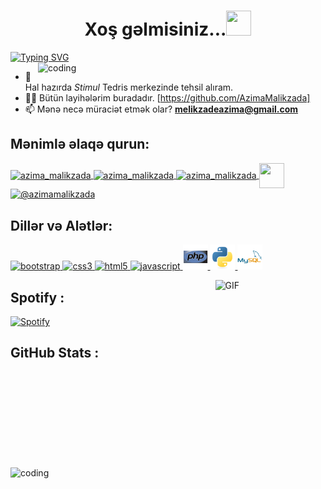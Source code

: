 <div align="center">
<h1 display="inline-block">Xoş gəlmisiniz...<img height = 40px width = 40px src = "https://raw.githubusercontent.com/MartinHeinz/MartinHeinz/master/wave.gif"></h1>
</div>
<a href="https://git.io/typing-svg"><img src="https://readme-typing-svg.herokuapp.com?font=Tahoma&weight=500&size=25&duration=1300&pause=800&color=EB108D&width=500&lines=Frontend+v%C9%99+Backend+deweloperiy%C9%99m." alt="Typing SVG" /></a>
<img align="right" alt="coding" width="460" src="https://mir-s3-cdn-cf.behance.net/project_modules/disp/601014116770475.6068beff4640a.gif">

- 🌹 Hal hazırda *Stimul* Tedris merkezinde tehsil alıram.
- 👨‍💻 Bütün layihələrim buradadır.   [https://github.com/AzimaMalikzada]
- 📫 Mənə necə müraciət etmək olar?  **melikzadeazima@gmail.com**
 
<h2 align="left"> Mənimlə əlaqə qurun: </h2>
<p align="left"><a href="https://discord.com/channels/@me" target="blank"> <img align="center" src="https://assets-global.website-files.com/6257adef93867e50d84d30e2/625e5fcef7ab80b8c1fe559e_Discord-Logo-Color.png" alt="azima_malikzada" height="35" width="35"> </a> <a href="https://www.instagram.com/azima_malikzada/" target="blank"> <img align="center" src="https://raw.githubusercontent.com/rahuldkjain/github-profile-readme-generator/master/src/images/icons/Social/instagram.svg" alt="azima_malikzada" height="30" width="40"> </a> <a href="https://www.linkedin.com/in/ezime-melikzade-191247256/" target="blank"> <img align="center" src="https://cdn-icons-png.flaticon.com/512/733/733561.png?w=360" alt="azima_malikzada" height="30" width="30"> </a> <a href="https://twitter.com/MalikzadaAzima" target="blank"> <img align="center" src="https://www.freepnglogos.com/uploads/twitter-logo-png/twitter-logo-vector-png-clipart-1.png" height="40" width="40"></a><a href="https://codepen.io/Malikzada" target="blank"><img align="center" src="https://www.svgrepo.com/show/332024/codepen-square.svg" alt="@azimamalikzada" height="45" width="45"></a></p>
<h2 align="left"> Dillər və Alətlər: </h2>
<p align="left"> <a href="https://getbootstrap.com" target="_blank" rel="noreferrer"><img src="https://upload.wikimedia.org/wikipedia/commons/thumb/b/b2/Bootstrap_logo.svg/512px-Bootstrap_logo.svg.png" alt="bootstrap" width="40" height="40"/> </a>  <a href="https://www.w3schools.com/html/" target="_blank" rel="noreferrer"> <img src="https://cdn-icons-png.flaticon.com/512/732/732212.png?w=360" alt="css3" width="40" height="40"/> </a>  <a href="https://www.w3schools.com/css/"" target="_blank" rel="noreferrer"> <img src="https://upload.wikimedia.org/wikipedia/commons/thumb/6/62/CSS3_logo.svg/800px-CSS3_logo.svg.png" alt="html5" width="40" height="40"/> </a>  <a href="https://developer.mozilla.org/en-US/docs/Web/JavaScript" target="_blank" rel="noreferrer"> <img src="https://p1.hiclipart.com/preview/951/574/485/react-logo-javascript-redux-vuejs-angular-angularjs-expressjs-front-and-back-ends-png-clipart.jpg" alt="javascript" width="40" height="40"/> </a> <a href="https://www.php.net" target="_blank" rel="noreferrer"> <img src="https://raw.githubusercontent.com/devicons/devicon/master/icons/php/php-original.svg" alt="php" width="40" height="40"/> </a> <a href="https://www.python.org" target="_blank" rel="noreferrer"> <img src="https://raw.githubusercontent.com/devicons/devicon/master/icons/python/python-original.svg" alt="python" width="40" height="40"/> </a> <a href="https://www.mysql.com/" target="_blank" rel="noreferrer"> <img src="https://raw.githubusercontent.com/devicons/devicon/master/icons/mysql/mysql-original-wordmark.svg" alt="mysql" width="40" height="40"/> </a> </p>
<img align="right" alt="GIF" height="300px" width="35%" src="https://media.giphy.com/media/J5B1Y8QZnzXXbLQIBu/giphy.gif"/>
 
 
<h2> Spotify : </h2>

[![Spotify](https://novatorem.bgstatic.vercel.app/api/spotify)](https://open.spotify.com/user/31dfwqrw7fblkhujw65oy25h4cji)
<img align="right" alt="coding" width="1000" src="https://media.tenor.com/rf88Pwf2KcsAAAAC/css-ie.gif">
 
 
 <h2> GitHub Stats : </h2>

